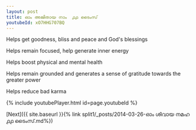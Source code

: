 ```yaml
---
layout: post
title: ഓം അജിതായ നാം  ൧൧ ടൈംസ്
youtubeId: xO7HHG707BQ
---
```

 
 
Helps get goodness, bliss and peace and God's blessings
 
Helps remain focused, help generate inner energy 
 
Helps boost physical and mental health 
 
Helps remain grounded and generates a sense of gratitude towards the greater power 
 
Helps reduce bad karma
 
 
 
 


{% include youtubePlayer.html id=page.youtubeId %}
 
[Next]({{ site.baseurl }}{% link  split1/_posts/2014-03-26-ഓം ശിവായ നമഹ ൧൧ ടൈംസ്.md%})
 
